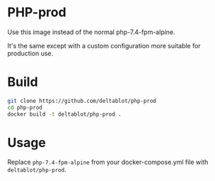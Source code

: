 # PHP-prod

Use this image instead of the normal php-7.4-fpm-alpine.

It's the same except with a custom configuration more suitable for production use.

# Build

~~~bash
git clone https://github.com/deltablot/php-prod
cd php-prod
docker build -t deltablot/php-prod .
~~~

# Usage

Replace `php-7.4-fpm-alpine` from your docker-compose.yml file with `deltablot/php-prod`.
